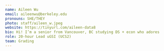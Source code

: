 ```yaml
---
name: Aileen Wu
email: aileenwu@berkeley.edu
pronouns: SHE/THEY
photo: staff/aileen_w.jpeg
website: https://tinyurl.com/aileen-data8
bio: Hi! I’m a senior from Vancouver, BC studying DS + econ who adores snowboarding, nature, coffee, and my cat. Super stoked to meet you all 🌱
role: 20-hour Lead uGSI (UCS2)
team: Grading
---
```

